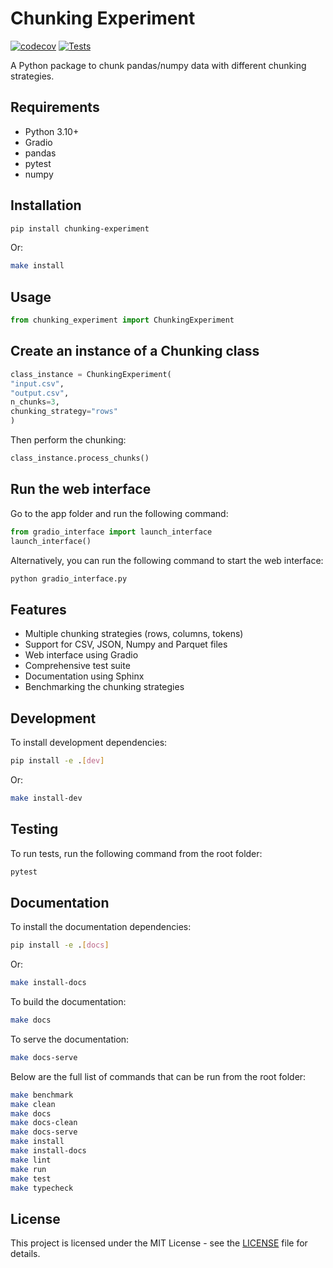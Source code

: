 # Chunking Experiment

[![codecov](https://codecov.io/gh/JohnnyTeutonic/chunking_experiment/branch/main/graph/badge.svg?token=00000000-0000-0000-0000-000000000000)](https://codecov.io/gh/JohnnyTeutonic/chunking_experiment)
[![Tests](https://github.com/JohnnyTeutonic/ChunkingForPandas/actions/workflows/test.yml/badge.svg)](https://github.com/JohnnyTeutonic/ChunkingForPandas/actions/workflows/test.yml)

A Python package to chunk pandas/numpy data with different chunking strategies.

## Requirements

- Python 3.10+
- Gradio
- pandas
- pytest
- numpy

## Installation

```bash
pip install chunking-experiment
```

Or:

```bash
make install
```

## Usage

```python
from chunking_experiment import ChunkingExperiment
```

## Create an instance of a Chunking class

```python
class_instance = ChunkingExperiment(
"input.csv",
"output.csv",
n_chunks=3,
chunking_strategy="rows"
)
```

Then perform the chunking:

```python
class_instance.process_chunks()
```

## Run the web interface

Go to the app folder and run the following command:

```python
from gradio_interface import launch_interface
launch_interface()
```

Alternatively, you can run the following command to start the web interface:

```bash
python gradio_interface.py
```

## Features

- Multiple chunking strategies (rows, columns, tokens)
- Support for CSV, JSON, Numpy and Parquet files
- Web interface using Gradio
- Comprehensive test suite
- Documentation using Sphinx
- Benchmarking the chunking strategies

## Development

To install development dependencies:

```bash
pip install -e .[dev]
```

Or:

```bash
make install-dev
```

## Testing

To run tests, run the following command from the root folder:

```bash
pytest
```

## Documentation

To install the documentation dependencies:

```bash
pip install -e .[docs]
```

Or:

```bash
make install-docs
```

To build the documentation:

```bash
make docs
```

To serve the documentation:

```bash
make docs-serve
```

Below are the full list of commands that can be run from the root folder:

```bash
make benchmark
make clean
make docs
make docs-clean
make docs-serve
make install
make install-docs
make lint
make run
make test
make typecheck
```

## License

This project is licensed under the MIT License - see the [LICENSE](LICENSE) file for details.
